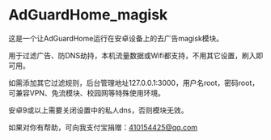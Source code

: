 # AdGuardHome_magisk
这是一个让AdGuardHome运行在安卓设备上的去广告magisk模块。

用于过滤广告、防DNS劫持，本机流量数据或Wifi都支持，不用其它设置，刷入即可用。

如需添加其它过滤规则，后台管理地址127.0.0.1:3000，用户名root，密码root，可兼容VPN、免流模块、校园网等特殊使用环境。 

安卓9或以上需要关闭设置中的私人dns，否则模块无效。

如果对你有帮助，可向我支付宝捐赠：410154425@qq.com
